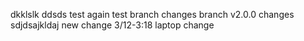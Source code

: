dkklslk
ddsds
test again
test branch changes
branch v2.0.0 changes
sdjdsajkldaj new change
3/12-3:18 laptop change
